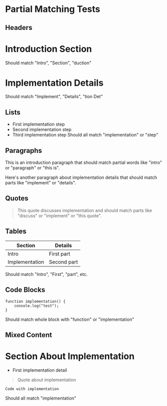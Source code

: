 # Partial Matching Tests

## Headers
# Introduction Section
Should match "Intro", "Section", "duction"

# Implementation Details
Should match "Implement", "Details", "tion Det"

## Lists
* First implementation step
* Second implementation step
* Third implementation step
Should all match "implementation" or "step"

## Paragraphs
This is an introduction paragraph
that should match partial words like
"intro" or "paragraph" or "this is".

Here's another paragraph about
implementation details that should
match parts like "implement" or "details".

## Quotes
> This quote discusses implementation
> and should match parts like "discuss"
> or "implement" or "this quote".

## Tables
| Section | Details |
|---------|---------|
| Intro | First part |
| Implementation | Second part |
Should match "Intro", "First", "part", etc.

## Code Blocks
```
function implementation() {
    console.log("test");
}
```
Should match whole block with "function" or "implementation"

## Mixed Content
# Section About Implementation
* First implementation detail
> Quote about implementation
```
Code with implementation
```
Should all match "implementation"
